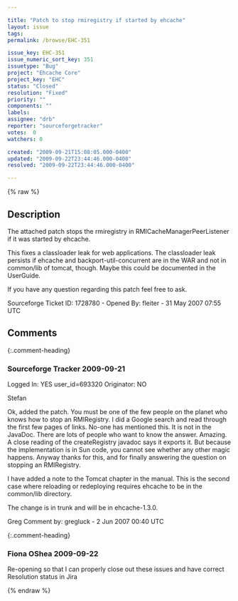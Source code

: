```yaml
---

title: "Patch to stop rmiregistry if started by ehcache"
layout: issue
tags: 
permalink: /browse/EHC-351

issue_key: EHC-351
issue_numeric_sort_key: 351
issuetype: "Bug"
project: "Ehcache Core"
project_key: "EHC"
status: "Closed"
resolution: "Fixed"
priority: ""
components: ""
labels: 
assignee: "drb"
reporter: "sourceforgetracker"
votes:  0
watchers: 0

created: "2009-09-21T15:08:05.000-0400"
updated: "2009-09-22T23:44:46.000-0400"
resolved: "2009-09-22T23:44:46.000-0400"

---
```




{% raw %}



## Description

<div markdown="1" class="description">

The attached patch stops the rmiregistry in 
RMICacheManagerPeerListener if it was 
started by ehcache.

This fixes a classloader leak for web applications.
The classloader leak persists if ehcache and 
backport-util-concurrent are in the WAR and not in
common/lib of tomcat, though.
Maybe this could be documented in the UserGuide.

If you have any question regarding this patch feel
free to ask.

Sourceforge Ticket ID: 1728780 - Opened By: fleiter - 31 May 2007 07:55 UTC

</div>

## Comments


{:.comment-heading}
### **Sourceforge Tracker** <span class="date">2009-09-21</span>

<div markdown="1" class="comment">

Logged In: YES 
user\_id=693320
Originator: NO

Stefan

Ok, added the patch. You must be one of the few people on the planet who knows how to stop an RMIRegistry. I did a Google search and read through the first few pages of links. No-one has mentioned this. It is not in the JavaDoc. There are lots of people who want to know the answer. Amazing. A close reading of the createRegistry javadoc says it exports it. But because the implementation is in Sun code, you cannot see whether any other magic happens. Anyway thanks for this, and for finally answering the question on stopping an RMIRegistry.

I have added a note to the Tomcat chapter in the manual. This is the second case where reloading or redeploying requires ehcache to be in the common/lib directory.

The change is in trunk and will be in ehcache-1.3.0.

Greg
Comment by: gregluck - 2 Jun 2007 00:40 UTC

</div>


{:.comment-heading}
### **Fiona OShea** <span class="date">2009-09-22</span>

<div markdown="1" class="comment">

Re-opening so that I can properly close out these issues and have correct Resolution status in Jira

</div>



{% endraw %}
